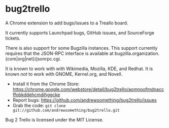 bug2trello
==========

A Chrome extension to add bugs/issues to a Treallo board.

It currently supports Launchpad bugs, GitHub issues, and SourceForge
tickets.

There is also support for some Bugzilla instances. This support currently requires that the JSON-RPC interface is available at bugzilla.organization.{com|org|net}/jsonrpc.cgi.

It is known to work with with Wikimedia, Mozilla, KDE, and Redhat.
It is known *not* to work with GNOME, Kernel.org, and Novell.

- Install it from the Chrome Store: https://chrome.google.com/webstore/detail/bug2trello/aomnoofmdnaccffobkddehcmdihggcke
- Report bugs: https://github.com/andrewsomething/bug2trello/issues
- Grab the code: `git clone git://github.com/andrewsomething/bug2trello.git`

Bug 2 Trello is licensed under the MIT License.
